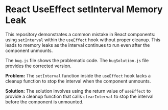 # React UseEffect setInterval Memory Leak

This repository demonstrates a common mistake in React components: using `setInterval` within the `useEffect` hook without proper cleanup.  This leads to memory leaks as the interval continues to run even after the component unmounts.

The `bug.js` file shows the problematic code. The `bugSolution.js` file provides the corrected version.

**Problem:** The `setInterval` function inside the `useEffect` hook lacks a cleanup function to stop the interval when the component unmounts.

**Solution:**  The solution involves using the return value of `useEffect` to provide a cleanup function that calls `clearInterval` to stop the interval before the component is unmounted.